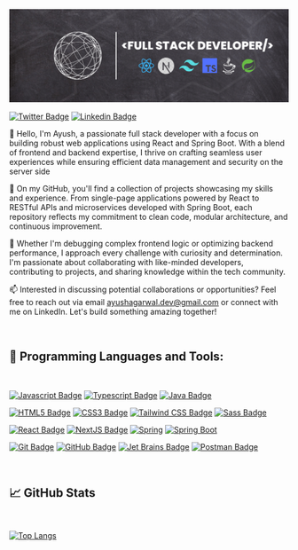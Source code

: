 <img src='./assets/githubHeader.png' alt='Github Banner'>

[![Twitter Badge](https://img.shields.io/badge/-@ayushagarwwal027-1ca0f1?style=flat&labelColor=000000&logo=x&logoColor=white&link=https://twitter.com/Ipenywis)](https://twitter.com/ayushagarwal027)
[![Linkedin Badge](https://img.shields.io/badge/-Ayush-0e76a8?style=flat&labelColor=0e76a8&logo=linkedin&logoColor=white)](https://www.linkedin.com/in/ayush-agarwal-145a20166/)

👋 Hello, I'm Ayush, a passionate full stack developer with a focus on building robust web applications using React and Spring Boot. With a blend of frontend and backend expertise, I thrive on crafting seamless user experiences while ensuring efficient data management and security on the server side

🚀 On my GitHub, you'll find a collection of projects showcasing my skills and experience. From single-page applications powered by React to RESTful APIs and microservices developed with Spring Boot, each repository reflects my commitment to clean code, modular architecture, and continuous improvement.

🔧 Whether I'm debugging complex frontend logic or optimizing backend performance, I approach every challenge with curiosity and determination. I'm passionate about collaborating with like-minded developers, contributing to projects, and sharing knowledge within the tech community.

📫 Interested in discussing potential collaborations or opportunities? Feel free to reach out via email ayushagarwal.dev@gmail.com or connect with me on LinkedIn. Let's build something amazing together!

<br>

## 💼 Programming Languages and Tools:

<br>

[![Javascript Badge](https://img.shields.io/badge/-Javascript-F0DB4F?style=for-the-badge&labelColor=black&logo=javascript&logoColor=F0DB4F)](#)
[![Typescript Badge](https://img.shields.io/badge/-Typescript-007acc?style=for-the-badge&labelColor=black&logo=typescript&logoColor=007acc)](#)
[![Java Badge](https://img.shields.io/badge/-Java-6DB33F?style=for-the-badge&labelColor=black&logo=openjdk&logoColor=23ED8B00)](#)

[![HTML5 Badge](https://img.shields.io/badge/-HTML5-E34F26?style=for-the-badge&labelColor=black&logo=html5&logoColor=E34F26)](#)
[![CSS3 Badge](https://img.shields.io/badge/-CSS3-1572B6?style=for-the-badge&labelColor=black&logo=css3&logoColor=1572B6)](#)
[![Tailwind CSS Badge](https://img.shields.io/badge/-Tailwind%20CSS-45e6dd?style=for-the-badge&labelColor=black&logo=tailwind-css&logoColor=45e6dd)](#)
[![Sass Badge](https://img.shields.io/badge/-Sass-CC6699?style=for-the-badge&labelColor=black&logo=sass&logoColor=CC6699)](#)

[![React Badge](https://img.shields.io/badge/-React-61dafb?style=for-the-badge&labelColor=black&logo=react&logoColor=61dafb)](#)
[![NextJS Badge](https://img.shields.io/badge/-nextjs-black?style=for-the-badge&labelColor=black&logo=next.js&logoColor=lightgray)](#)
[![Spring](https://img.shields.io/badge/-Spring-6DB33F?style=for-the-badge&labelColor=black&logo=spring&logoColor=6DB33F)](#)
[![Spring Boot](https://img.shields.io/badge/-Spring%20Boot-6DB33F?style=for-the-badge&labelColor=black&logo=springboot&logoColor=6DB33F)](#)
<!-- [![Redux Badge](https://img.shields.io/badge/-redux-764ABC?style=for-the-badge&labelColor=black&logo=redux&logoColor=764ABC)](#) -->



<!-- [![ThreeJS Badge](https://img.shields.io/badge/-threejs-222222?style=for-the-badge&labelColor=black&logo=three.js&logoColor=white)](#)
[![Styled Components Badge](https://img.shields.io/badge/-styled%20components-DB7093?style=for-the-badge&labelColor=black&logo=styled-components&logoColor=DB7093)](#) -->

[![Git Badge](https://img.shields.io/badge/-Git-F05032?style=for-the-badge&labelColor=black&logo=git&logoColor=F05032)](#)
[![GitHub Badge](https://img.shields.io/badge/-GitHub-black?style=for-the-badge&labelColor=black&logo=github&logoColor=white)](#)
[![Jet Brains Badge](https://img.shields.io/badge/-Jet%20brains-cb4469?style=for-the-badge&labelColor=black&logo=jetbrains&logoColor=cb4469)](#)
[![Postman Badge](https://img.shields.io/badge/-postman-black?style=for-the-badge&labelColor=black&logo=postman)](#)


<br>

## 📈 GitHub Stats

<br>

[![Top Langs](https://github-readme-stats.vercel.app/api/top-langs/?username=ayushagarwal27&langs_count=7&theme=ayu-mirage&hide=dart&layout=compact&hide_border=true&)](https://github.com/ayushCode27/github-readme-stats)


